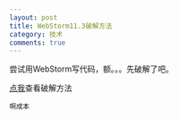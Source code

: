 ```yaml
---
layout: post
title: WebStorm11.3破解方法
category: 技术
comments: true
---
```


尝试用WebStorm写代码，额。。。先破解了吧。

[点我](http://idea.lanyus.com/)查看破解方法





	啊成本
